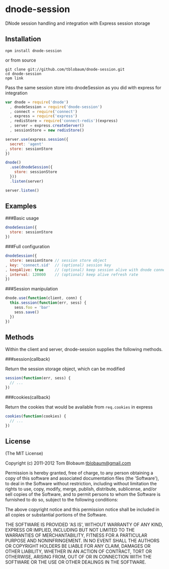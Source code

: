 dnode-session
=============

DNode session handling and integration with Express session storage

Installation
------------

    npm install dnode-session

or from source

    git clone git://github.com/tblobaum/dnode-session.git 
    cd dnode-session
    npm link

Pass the same session store into dnodeSession as you did with express for integration

```javascript
var dnode = require('dnode')
  , dnodeSession = require('dnode-session')
  , connect = require('connect')
  , express = require('express')
  , redisStore = require('connect-redis')(express)
  , server = express.createServer()
  , sessionStore = new redisStore()

server.use(express.session({ 
  secret: 'agent'
, store: sessionStore
})

dnode()
  .use(dnodeSession({
    store: sessionStore
  }))
  .listen(server)

server.listen()
````

Examples
--------

###Basic usage

```javascript
dnodeSession({
  store: sessionStore
})
````

###Full configuration

```javascript
dnodeSession({
  store: sessionStore // session store object
, key: 'connect.sid'  // (optional) session key
, keepAlive: true     // (optional) keep session alive with dnode connection
, interval: 120000    // (optional) keep alive refresh rate
})
````

###Session manipulation

```javascript
dnode.use(function(client, conn) {
  this.session(function(err, sess) {
    sess.foo = 'bar'
    sess.save()
  })
})
````

Methods
-------

Within the client and server, dnode-session supplies the following methods.

###session(callback)

Return the session storage object, which can be modified

```javascript
session(function(err, sess) {
  // ...
})
````

###cookies(callback)

Return the cookies that would be available from `req.cookies` in express

```javascript
cookies(function(cookies) {
  // ...
})
````

License
-------

(The MIT License)

Copyright (c) 2011-2012 Tom Blobaum <tblobaum@gmail.com>

Permission is hereby granted, free of charge, to any person obtaining
a copy of this software and associated documentation files (the
'Software'), to deal in the Software without restriction, including
without limitation the rights to use, copy, modify, merge, publish,
distribute, sublicense, and/or sell copies of the Software, and to
permit persons to whom the Software is furnished to do so, subject to
the following conditions:

The above copyright notice and this permission notice shall be
included in all copies or substantial portions of the Software.

THE SOFTWARE IS PROVIDED 'AS IS', WITHOUT WARRANTY OF ANY KIND,
EXPRESS OR IMPLIED, INCLUDING BUT NOT LIMITED TO THE WARRANTIES OF
MERCHANTABILITY, FITNESS FOR A PARTICULAR PURPOSE AND NONINFRINGEMENT.
IN NO EVENT SHALL THE AUTHORS OR COPYRIGHT HOLDERS BE LIABLE FOR ANY
CLAIM, DAMAGES OR OTHER LIABILITY, WHETHER IN AN ACTION OF CONTRACT,
TORT OR OTHERWISE, ARISING FROM, OUT OF OR IN CONNECTION WITH THE
SOFTWARE OR THE USE OR OTHER DEALINGS IN THE SOFTWARE.

